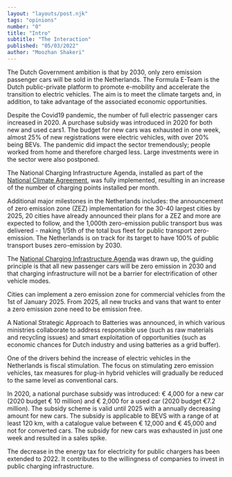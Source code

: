 ```yaml
---
layout: "layouts/post.njk"
tags: "opinions"
number: "0"
title: "Intro"
subtitle: "The Interaction"
published: "05/03/2022"
author: "Moozhan Shakeri"
---
```


The Dutch Government ambition is that by 2030, only zero emission passenger cars will be sold in the Netherlands. The Formula E-Team is the Dutch public-private platform to promote e-mobility and accelerate the transition to electric vehicles. The aim is to meet the climate targets and, in addition, to take advantage of the associated economic opportunities.

Despite the Covid19 pandemic, the number of full electric passenger cars increased in 2020. A purchase subsidy was introduced in 2020 for both new and used cars1. The budget for new cars was exhausted in one week, almost 25% of new registrations were electric vehicles, with over 20% being BEVs. The pandemic did impact the sector tremendously; people worked from home and therefore charged less. Large investments were in the sector were also postponed.

The National Charging Infrastructure Agenda, installed as part of the [National Climate Agreement](https://www.government.nl/documents/reports/2019/06/28/climate-agreement), was fully implemented, resulting in an increase of the number of charging points installed per month.

Additional major milestones in the Netherlands includes: the announcement of zero emission zone (ZEZ) implementation for the 30-40 largest cities by 2025, 20 cities have already announced their plans for a ZEZ and more are expected to follow, and the 1,000th zero-emission public transport bus was delivered - making 1/5th of the total bus fleet for public transport zero-emission. The Netherlands is on track for its target to have 100% of public transport buses zero-emission by 2030.

The [National Charging Infrastructure Agenda](https://english.rvo.nl/sites/default/files/2020/10/Factsheet%20The%20National%20Charging%20Infrastructure%20Agenda.pdf) was drawn up, the guiding principle is that all new passenger cars will be zero emission in 2030 and that charging infrastructure will not be a barrier for electrification of other vehicle modes.

Cities can implement a zero emission zone for commercial vehicles from the 1st of January 2025. From 2025, all new trucks and vans that want to enter a zero emission zone need to be emission free.

A National Strategic Approach to Batteries was announced, in which various ministries collaborate to address responsible use (such as raw materials and recycling issues) and smart exploitation of opportunities (such as economic chances for Dutch industry and using batteries as a grid buffer).

One of the drivers behind the increase of electric vehicles in the Netherlands is fiscal stimulation. The focus on stimulating zero emission vehicles, tax measures for plug-in hybrid vehicles will gradually be reduced to the same level as conventional cars.

In 2020, a national purchase subsidy was introduced: € 4,000 for a new car (2020 budget € 10 million) and € 2,000 for a used car (2020 budget €7.2 million). The subsidy scheme is valid until 2025 with a annually decreasing amount for new cars. The subsidy is applicable to BEVS with a range of at least 120 km, with a catalogue value between € 12,000 and € 45,000 and not for converted cars. The subsidy for new cars was exhausted in just one week and resulted in a sales spike.

The decrease in the energy tax for electricity for public chargers has been extended to 2022. It contributes to the willingness of companies to invest in public charging infrastructure.
